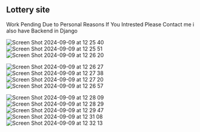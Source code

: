 ## Lottery site


Work Pending Due to Personal Reasons
If You Intrested Please Contact me 
i also have Backend in Django 


![Screen Shot 2024-09-09 at 12 25 40](https://github.com/user-attachments/assets/acd923ba-c567-4a4f-a69e-5d0d58a59e62)
![Screen Shot 2024-09-09 at 12 25 51](https://github.com/user-attachments/assets/3e0d2b94-25d0-4665-b09b-d9e24021474f)
![Screen Shot 2024-09-09 at 12 26 20](https://github.com/user-attachments/assets/7c213bf9-eda0-4aca-90d8-7198398caba3)

![Screen Shot 2024-09-09 at 12 26 27](https://github.com/user-attachments/assets/eedd237d-745f-4660-92f0-5f29e66c5f09)
![Screen Shot 2024-09-09 at 12 27 38](https://github.com/user-attachments/assets/acc1714f-9e5c-4d6e-af27-b3922e7edeb2)
![Screen Shot 2024-09-09 at 12 27 20](https://github.com/user-attachments/assets/17482ccb-b4e5-4fd1-ac49-b11b1d830cde)
![Screen Shot 2024-09-09 at 12 26 57](https://github.com/user-attachments/assets/009d5f29-c6b2-448b-a239-257629c99062)


![Screen Shot 2024-09-09 at 12 28 09](https://github.com/user-attachments/assets/a2c3ac2e-ad2d-4925-af52-20cbe49fd7c3)
![Screen Shot 2024-09-09 at 12 28 29](https://github.com/user-attachments/assets/fe892a6c-c3ea-4e4d-a125-cc8f896b226c)
![Screen Shot 2024-09-09 at 12 29 47](https://github.com/user-attachments/assets/72c9a948-54b2-4095-ad6d-423090e03f71)
![Screen Shot 2024-09-09 at 12 31 08](https://github.com/user-attachments/assets/461e2bb7-6650-4c95-bf62-dc4134bb57f9)
![Screen Shot 2024-09-09 at 12 32 13](https://github.com/user-attachments/assets/3be53700-54b6-4f23-8104-aa32c7f7b77b)
